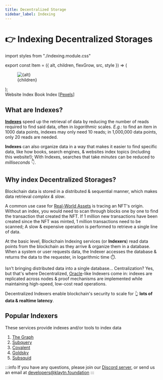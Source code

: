 ```yaml
---
title: Decentralized Storage
sidebar_label: Indexing
---
```


# 👉 Indexing Decentralized Storages <a id="Indexing Decentralized Storages"></a>

import styles from "./indexing.module.css"

export const Item = ({ alt, children, flexGrow, src, style }) => (
  <div className={styles.images__container} style={{ flexGrow }}>
    <figure className={styles.images__figure} style={style}>
      <img className={styles.images__img} alt={alt} src={src} />
      <figcaption className={styles.images__figcaption}>{children}</figcaption>
    </figure>
  </div>
);

<section className={styles.images}>
  <Item
    alt="Website Index"
    flexGrow={1}
    src="/images/decentralized-storage/website-index.png"
    style={{ borderBottomWidth: "1px", borderLeftWidth: "2px", borderRightWidth: "2px", borderTopWidth: "2px", borderTopLeftRadius: "0.3rem" }}>
    Website Index
  </Item>
  <Item
    alt="Book Index"
    flexGrow={2}
    src="/images/decentralized-storage/book-index.png"
    style={{ borderTopWidth: "1px" }}>
    Book Index [<a href="https://www.pexels.com/photo/magnifying-glass-on-book-4494642">Pexels</a>]
  </Item>
</section>

## What are Indexes? <a id="What is an Index"></a>

[**Indexes**](https://en.wikipedia.org/wiki/Database_index) speed up the retrieval of data by reducing the number of reads required to find said data, often in *logarithmic* scales.
*E.g.*: to find an item in 1000 data points, indexes may only need 10 reads; in 1,000,000 data points, only 20 reads are needed.

**Indexes** can also organize data in a way that makes it easier to find specific data, like how books, search engines, & websites index topics (including this website!);
With Indexes, searches that take *minutes* can be reduced to *milliseconds* 👇.

## Why index Decentralized Storages? <a id="Why index Decentralized Storages"></a>

Blockchain data is stored in a distributed & sequential manner, which makes data retrieval *complex & slow*.

A common use case for [Real-World Assets](https://klaytn.foundation/from-traditional-to-digitalexploring-the-potential-and-power-of-rwa-tokenization) is tracing an NFT's origin. Without an index, you would need to scan through blocks one by one to find the transaction that created the NFT. If 1 million new transactions have been created since the NFT was minted, 1 million transactions need to be scanned; A slow & expensive operation is performed to retrieve a single line of data.

At the basic level, Blockchain Indexing services (or **Indexers**) read data points from the blockchain as they arrive & organize them in a database. When a system or user requests data, the Indexer accesses the database & returns the data to the requester, in logarithmic&nbsp;time&nbsp;⏱️.

Isn't bringing distributed data into a single database... Centralization? Yes, but that's where Decentralized, [Oracle](/docs/category/-decentralized-oracle)-like Indexers come in: indexes are replicated across nodes & proof mechanisms are implemented while maintaining high-speed, low-cost read operations.

Decentralized Indexers enable blockchain's security to scale for 👆 **lots of data & realtime latency**.

## Popular Indexers <a id="Popular Indexers"></a>

These services provide indexes and/or tools to index data

1. [The Graph](https://thegraph.com)
2. [Subquery](https://subquery.network)
3. [Covalent](https://www.covalenthq.com)
4. [Goldsky](https://goldsky.com)
5. [Subsquid](https://subsquid.io)

:::info
If you have any questions, please join our [Discord server](https://discord.io/KlaytnOfficial), or send us an email at <developers@klaytn.foundation>
:::

<style>

</style>
